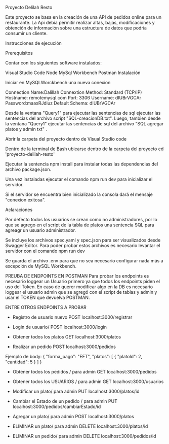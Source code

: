 Proyecto Delilah Resto

Este proyecto se basa en la creación de una API de pedidos online para un restaurante. La Api debia permitir realizar altas, bajas, modificaciones y obtención de información sobre una estructura de datos que podría consumir un cliente. 

Instrucciones de ejecución

Prerequisitos

Contar con los siguientes software instalados:

Visual Studio Code
Node
MySql Workbench
Postman
Instalación

Iniciar en  MySQLWorckbench una nueva conexion

Connection Name:Dalillah
Connextion Method: Standard (TCP/IP)
Hostname: remotemysql.com
Port: 3306
Username: dIUBrVGCAr
Password:maaxRJdiuz
Default Schema: dIUBrVGCAr

Desde la ventana "Query1" para ejecutar las sentencias de sql ejecutar las sentencias del archivo script "SQL-creacionDB.txt".
Luego, tambien desde la ventana "Query1" ejecutar las sentencias de sql del archivo "SQL agregar platos y admin txt" .

Abrir la carpeta del proyecto dentro de Visual Studio code

Dentro de la terminal de Bash ubicarse dentro de la carpeta del proyecto cd 'proyecto-delilah-resto'

Ejecutar la sentencia npm install para instalar todas las dependencias del archivo package.json.

Una vez instaladas ejecutar el comando npm run dev para inicializar el servidor.

Si el servidor se encuentra bien inicializado la consola dará el mensaje "conexion exitosa".

Aclaraciones

Por defecto todos los usuarios se crean como no administradores, por lo que se agrego en el script de la tabla de platos una sentencia SQL para agreagr un usuario administrador.


Se incluye los archivos spec.yaml y spec.json para ser visualizados desde Swagger Editor. Para poder probar estos archivos es necesario levantar el servidor con el comando npm run dev

Se guarda el archivo .env para que no sea necesario configurar nada más a excepción de MySQL Workbench.

PREUBA DE ENDPOINTS EN POSTMAN
Para probar los endpoints es necesario loggear un Usuario primero ya que todos los endpoints piden el uso del Token. En caso de querer modificar algo en la DB es necesario loggear el usuario admin que se agregó con el script de tablas y admin y usar el TOKEN que devuelva POSTMAN.

ENTRE OTROS ENDPOINTS A PROBAR

- Registro de usuario nuevo
POST localhost:3000/registrar

- Login de usuario/
POST localhost:3000/login

- Obtener todos los platos
GET localhost:3000/platos

- Realizar un pedido
POST localhost:3000/pedidos

Ejemplo de body:
{
    "forma_pago": "EFT",
    "platos": [
        {
            "platoId": 2,
            "cantidad": 5
        }
    ]
}


- Obtener todos los pedidos / para admin
GET localhost:3000/pedidos

- Obtener todos los USUARIOS / para admin
GET localhost:3000/usuarios

- Modificar un plato/ para admin
PUT localhost:3000/platos/id

- Cambiar el Estado de un pedido / para admin
PUT localhost:3000/pedidos/cambiarEstado/id

- Agregar un plato/ para admin
POST localhost:3000/platos

- ELIMINAR un plato/ para admin
DELETE localhost:3000/platos/id

- ELIMINAR un pedido/ para admin
DELETE localhost:3000/pedidos/id

